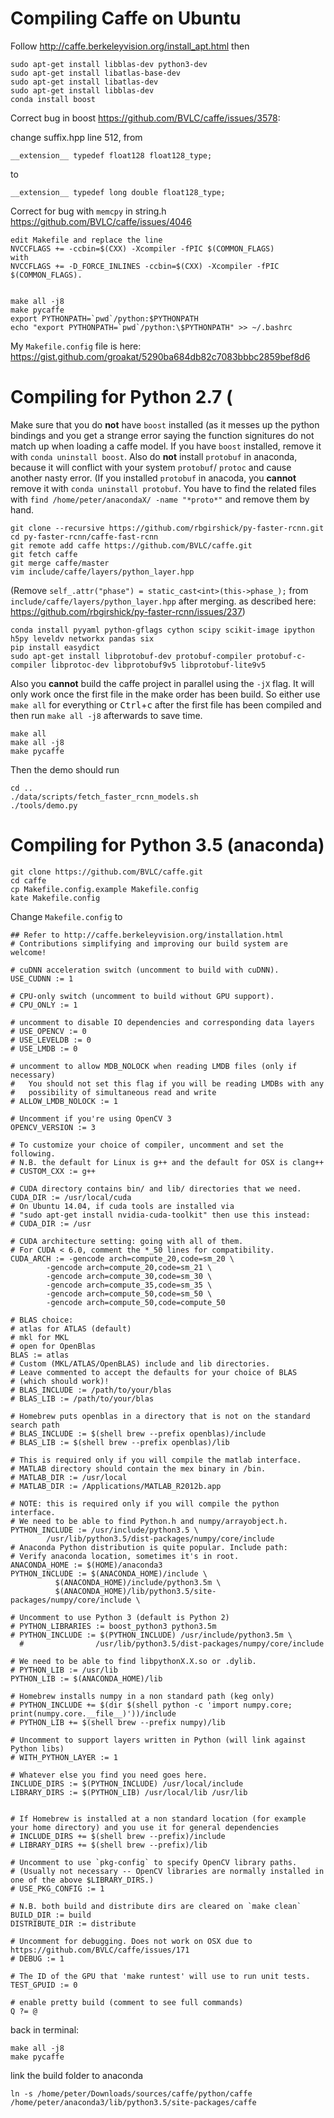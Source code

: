 # Compiling Caffe on Ubuntu

Follow http://caffe.berkeleyvision.org/install_apt.html then

    sudo apt-get install libblas-dev python3-dev
    sudo apt-get install libatlas-base-dev
    sudo apt-get install libatlas-dev
    sudo apt-get install libblas-dev
    conda install boost
    
Correct bug in boost https://github.com/BVLC/caffe/issues/3578:

change suffix.hpp line 512, from 

    __extension__ typedef float128 float128_type; 
to

    __extension__ typedef long double float128_type;
    
Correct for bug with `memcpy` in string.h https://github.com/BVLC/caffe/issues/4046

    edit Makefile and replace the line
    NVCCFLAGS += -ccbin=$(CXX) -Xcompiler -fPIC $(COMMON_FLAGS)
    with
    NVCCFLAGS += -D_FORCE_INLINES -ccbin=$(CXX) -Xcompiler -fPIC $(COMMON_FLAGS).
    
    
    make all -j8
    make pycaffe
    export PYTHONPATH=`pwd`/python:$PYTHONPATH
    echo "export PYTHONPATH=`pwd`/python:\$PYTHONPATH" >> ~/.bashrc
    
    
My `Makefile.config` file is here: https://gist.github.com/groakat/5290ba684db82c7083bbbc2859bef8d6


# Compiling for Python 2.7 (

Make sure that you do **not** have `boost` installed (as it messes up the python bindings and you get a strange error saying the function signitures do not match up when loading a caffe model. If you have `boost` installed, remove it with `conda uninstall boost`. Also do **not** install `protobuf` in anaconda, because it will conflict with your system `protobuf`/ `protoc` and cause another nasty error. (If you installed `protobuf` in anacoda, you **cannot** remove it with `conda uninstall protobuf`. You have to find the related files with `find /home/peter/anacondaX/ -name "*proto*"` and remove them by hand. 


    git clone --recursive https://github.com/rbgirshick/py-faster-rcnn.git
    cd py-faster-rcnn/caffe-fast-rcnn
    git remote add caffe https://github.com/BVLC/caffe.git
    git fetch caffe
    git merge caffe/master
    vim include/caffe/layers/python_layer.hpp
    
(Remove `self_.attr("phase") = static_cast<int>(this->phase_);` from `include/caffe/layers/python_layer.hpp` after merging. as described here: https://github.com/rbgirshick/py-faster-rcnn/issues/237)

    conda install pyyaml python-gflags cython scipy scikit-image ipython h5py leveldv networkx pandas six
    pip install easydict
    sudo apt-get install libprotobuf-dev protobuf-compiler protobuf-c-compiler libprotoc-dev libprotobuf9v5 libprotobuf-lite9v5
    
    
Also you **cannot** build the caffe project in parallel using the `-jX` flag. It will only work once the first file in the make order has been build. So either use `make all` for everything or <kbd>Ctrl</kbd>+<kbd>c</kbd> after the first file has been compiled and then run `make all -j8` afterwards to save time.

    make all
    make all -j8
    make pycaffe
    
Then the demo should run

    cd ..
    ./data/scripts/fetch_faster_rcnn_models.sh
    ./tools/demo.py
    
    
# Compiling for Python 3.5 (anaconda)

    git clone https://github.com/BVLC/caffe.git
    cd caffe
    cp Makefile.config.example Makefile.config
    kate Makefile.config
    
Change `Makefile.config` to

    ## Refer to http://caffe.berkeleyvision.org/installation.html
    # Contributions simplifying and improving our build system are welcome!

    # cuDNN acceleration switch (uncomment to build with cuDNN).
    USE_CUDNN := 1

    # CPU-only switch (uncomment to build without GPU support).
    # CPU_ONLY := 1

    # uncomment to disable IO dependencies and corresponding data layers
    # USE_OPENCV := 0
    # USE_LEVELDB := 0
    # USE_LMDB := 0

    # uncomment to allow MDB_NOLOCK when reading LMDB files (only if necessary)
    #	You should not set this flag if you will be reading LMDBs with any
    #	possibility of simultaneous read and write
    # ALLOW_LMDB_NOLOCK := 1

    # Uncomment if you're using OpenCV 3
    OPENCV_VERSION := 3

    # To customize your choice of compiler, uncomment and set the following.
    # N.B. the default for Linux is g++ and the default for OSX is clang++
    # CUSTOM_CXX := g++

    # CUDA directory contains bin/ and lib/ directories that we need.
    CUDA_DIR := /usr/local/cuda
    # On Ubuntu 14.04, if cuda tools are installed via
    # "sudo apt-get install nvidia-cuda-toolkit" then use this instead:
    # CUDA_DIR := /usr

    # CUDA architecture setting: going with all of them.
    # For CUDA < 6.0, comment the *_50 lines for compatibility.
    CUDA_ARCH := -gencode arch=compute_20,code=sm_20 \
            -gencode arch=compute_20,code=sm_21 \
            -gencode arch=compute_30,code=sm_30 \
            -gencode arch=compute_35,code=sm_35 \
            -gencode arch=compute_50,code=sm_50 \
            -gencode arch=compute_50,code=compute_50

    # BLAS choice:
    # atlas for ATLAS (default)
    # mkl for MKL
    # open for OpenBlas
    BLAS := atlas
    # Custom (MKL/ATLAS/OpenBLAS) include and lib directories.
    # Leave commented to accept the defaults for your choice of BLAS
    # (which should work)!
    # BLAS_INCLUDE := /path/to/your/blas
    # BLAS_LIB := /path/to/your/blas

    # Homebrew puts openblas in a directory that is not on the standard search path
    # BLAS_INCLUDE := $(shell brew --prefix openblas)/include
    # BLAS_LIB := $(shell brew --prefix openblas)/lib

    # This is required only if you will compile the matlab interface.
    # MATLAB directory should contain the mex binary in /bin.
    # MATLAB_DIR := /usr/local
    # MATLAB_DIR := /Applications/MATLAB_R2012b.app

    # NOTE: this is required only if you will compile the python interface.
    # We need to be able to find Python.h and numpy/arrayobject.h.
    PYTHON_INCLUDE := /usr/include/python3.5 \
            /usr/lib/python3.5/dist-packages/numpy/core/include
    # Anaconda Python distribution is quite popular. Include path:
    # Verify anaconda location, sometimes it's in root.
    ANACONDA_HOME := $(HOME)/anaconda3
    PYTHON_INCLUDE := $(ANACONDA_HOME)/include \
              $(ANACONDA_HOME)/include/python3.5m \
              $(ANACONDA_HOME)/lib/python3.5/site-packages/numpy/core/include \

    # Uncomment to use Python 3 (default is Python 2)
    # PYTHON_LIBRARIES := boost_python3 python3.5m
    # PYTHON_INCLUDE := $(PYTHON_INCLUDE) /usr/include/python3.5m \
      #                /usr/lib/python3.5/dist-packages/numpy/core/include

    # We need to be able to find libpythonX.X.so or .dylib.
    # PYTHON_LIB := /usr/lib
    PYTHON_LIB := $(ANACONDA_HOME)/lib

    # Homebrew installs numpy in a non standard path (keg only)
    # PYTHON_INCLUDE += $(dir $(shell python -c 'import numpy.core; print(numpy.core.__file__)'))/include
    # PYTHON_LIB += $(shell brew --prefix numpy)/lib

    # Uncomment to support layers written in Python (will link against Python libs)
    # WITH_PYTHON_LAYER := 1

    # Whatever else you find you need goes here.
    INCLUDE_DIRS := $(PYTHON_INCLUDE) /usr/local/include
    LIBRARY_DIRS := $(PYTHON_LIB) /usr/local/lib /usr/lib 


    # If Homebrew is installed at a non standard location (for example your home directory) and you use it for general dependencies
    # INCLUDE_DIRS += $(shell brew --prefix)/include
    # LIBRARY_DIRS += $(shell brew --prefix)/lib

    # Uncomment to use `pkg-config` to specify OpenCV library paths.
    # (Usually not necessary -- OpenCV libraries are normally installed in one of the above $LIBRARY_DIRS.)
    # USE_PKG_CONFIG := 1

    # N.B. both build and distribute dirs are cleared on `make clean`
    BUILD_DIR := build
    DISTRIBUTE_DIR := distribute

    # Uncomment for debugging. Does not work on OSX due to https://github.com/BVLC/caffe/issues/171
    # DEBUG := 1

    # The ID of the GPU that 'make runtest' will use to run unit tests.
    TEST_GPUID := 0

    # enable pretty build (comment to see full commands)
    Q ?= @

back in terminal:

    make all -j8
    make pycaffe

link the build folder to anaconda

    ln -s /home/peter/Downloads/sources/caffe/python/caffe /home/peter/anaconda3/lib/python3.5/site-packages/caffe
